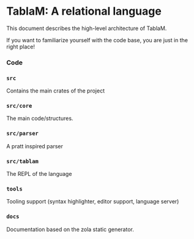 # TablaM: A relational language #

This document describes the high-level architecture of TablaM. 

If you want to familiarize yourself with the code base, you are just in the right place!

### Code ###

### `src`

Contains the main crates of the project

### `src/core`

The main code/structures.

### `src/parser`

A pratt inspired parser

### `src/tablam`

The REPL of the language

### `tools`

Tooling support (syntax highlighter, editor support, language server)

### `docs`

Documentation based on the zola static generator.
